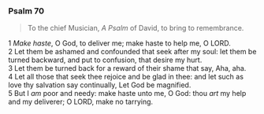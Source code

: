 ### Psalm 70

> To the chief Musician, *A Psalm* of David, to bring to remembrance.

1 *Make haste*, O God, to deliver me; make haste to help me, O LORD.  
2 Let them be ashamed and confounded that seek after my soul: let them be turned backward, and put to confusion, that desire my hurt.  
3 Let them be turned back for a reward of their shame that say, Aha, aha.  
4 Let all those that seek thee rejoice and be glad in thee: and let such as love thy salvation say continually, Let God be magnified.  
5 But I *am* poor and needy: make haste unto me, O God: thou *art* my help and my deliverer; O LORD, make no tarrying.  
